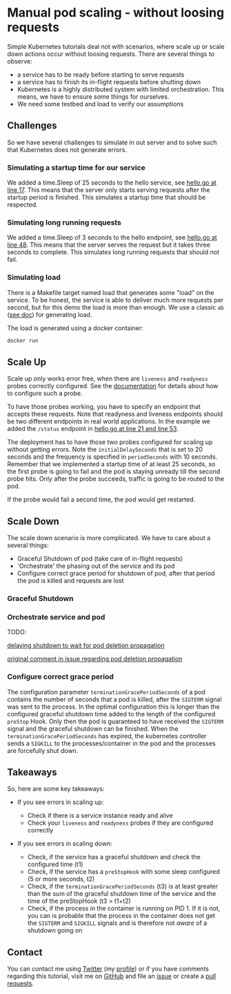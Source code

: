 # Manual pod scaling - without loosing requests

Simple Kubernetes tutorials deal not with scenarios, where scale up or scale down actions occur without loosing requests. There are several things to observe:

- a service has to be ready before starting to serve requests
- a service has to finish its in-flight requests before shutting down
- Kubernetes is a highly distributed system with limited orchestration. This means, we have to ensure some things for ourselves.
- We need some testbed and load to verify our assumptions

## Challenges

So we have several challenges to simulate in out server and to solve such that Kubernetes does not generate errors.

### Simulating a startup time for our service

We added a time.Sleep of 25 seconds to the hello service, see [hello.go at line 17](./hello.go). This means that the server only starts serving requests after the startup period is finished. This simulates a startup time that should be respected.

### Simulating long running requests

We added a time.Sleep of 3 seconds to the hello endpoint, see [hello.go at line 48](./hello.go). This means that the server serves the request but it takes three seconds to complete. This simulates long running requests that should not fail.

### Simulating load

There is a Makefile target named load that generates some "load" on the service. To be honest, the service is able to deliver much more requests per second, but for this demo the load is more than enough. We use a classic `ab` ([see doc](https://httpd.apache.org/docs/2.4/programs/ab.html)) for generating load. 

The load is generated using a docker container:

```bash
docker run 
```

## Scale Up

Scale up only works error free, when there are `liveness` and `readyness` probes correctly configured. See the [documentation](https://kubernetes.io/docs/tasks/configure-pod-container/configure-liveness-readiness-startup-probes/) for details about how to configure such a probe.

To have those probes working, you have to specify an endpoint that accepts these requests. Note that readyness and liveness endpoints should be two different endpoints in real world applications. In the example we added the `/status` endpoint in [hello.go at line 21 and line 53](./hello.go).

The deployment has to have those two probes configured for scaling up without getting errors. Note the `initialDelaySeconds` that is set to 20 seconds and the frequency is specified in `periodSeconds` with 10 seconds. Remember that we implemented a startup time of at least 25 seconds, so the first probe is going to fail and the pod is staying unready till the second probe hits. Only after the probe succeeds, traffic is going to be routed to the pod.

If the probe would fail a second time, the pod would get restarted.

## Scale Down

The scale down scenario is more complicated. We have to care about a several things:

- Graceful Shutdown of pod (take care of in-flight requests)
- 'Orchestrate' the phasing out of the service and its pod
- Configure correct grace period for shutdown of pod, after that period the pod is killed and requests are lost

### Graceful Shutdown



### Orchestrate service and pod

TODO:

[delaying shutdown to wait for pod deletion propagation](https://blog.gruntwork.io/delaying-shutdown-to-wait-for-pod-deletion-propagation-445f779a8304)

[original comment in issue regarding pod deletion propagation](https://github.com/kubernetes/kubernetes/issues/43576#issuecomment-297853203)

### Configure correct grace period

The configuration parameter `terminationGracePeriodSeconds` of a pod contains the number of seconds that a pod is killed, after the `SIGTERM` signal was sent to the process. In the optimal configuration this is longer than the configured graceful shutdown time added to the length of the configured `preStop` Hook. Only then the pod is guaranteed to have received the `SIGTERM` signal and the graceful shutdown can be finished.
When the `terminationGracePeriodSeconds` has expired, the kubernetes controller sends a `SIGKILL` to the processes/container in the pod and the processes are forcefully shut down.

## Takeaways

So, here are some key takeaways:

- If you see errors in scaling up:
  - Check if there is a service instance ready and alive
  - Check your `liveness` and `readyness` probes if they are configured correctly

- If you see errors in scaling down:
  - Check, if the service has a graceful shutdown and check the configured time (t1)
  - Check, if the service has a `preStopHook` with some sleep configured (5 or more seconds, t2)
  - Check, if the `terminationGracePeriodSeconds` (t3) is at least greater than the sum of the graceful shutdown time of the service and the time of the preStopHook (t3 > t1+t2)
  - Check, if the process in the container is running on PID 1. If it is not, you can is probable that the process in the container does not get the `SIGTERM` and `SIGKILL` signals and is therefore not _aware_ of a shutdown going on

## Contact

You can contact me using [Twitter](https://twitter.com/intent/tweet?url=https%3a%2f%2fstefanjacobs.github.io%2ftutorials%2f&text=Developing%20with%20Kubernetes%20and%20Docker%20on%20localhost%20without%20messing%20up%20your%20system&via=stefanjacobs&original_referer=https://stefanjacobs.github.io/tutorials/) (my [profile](https://twitter.com/stefanj78)) or if you have comments regarding this tutorial, visit me on [GitHub](https://github.com/stefanjacobs/tutorials) and file an [issue](https://github.com/stefanjacobs/tutorials/issues) or create a [pull requests](https://github.com/stefanjacobs/tutorials/pulls).
